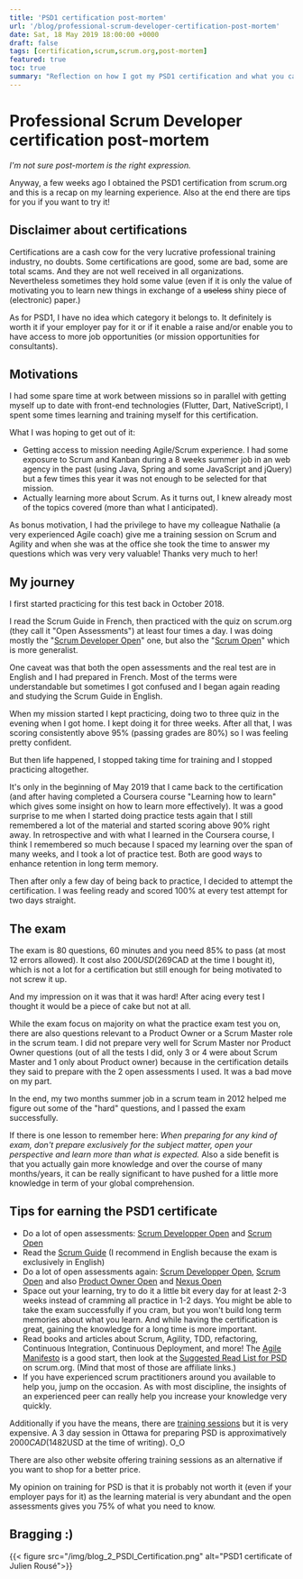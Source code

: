 ```yaml
---
title: 'PSD1 certification post-mortem'
url: '/blog/professional-scrum-developer-certification-post-mortem'
date: Sat, 18 May 2019 18:00:00 +0000
draft: false
tags: [certification,scrum,scrum.org,post-mortem]
featured: true
toc: true
summary: "Reflection on how I got my PSD1 certification and what you can learn from my success and failures."
---
```



# Professional Scrum Developer certification post-mortem

*I'm not sure post-mortem is the right expression.*

Anyway, a few weeks ago I obtained the PSD1 certification from scrum.org and this is a recap on my learning experience. Also at the end there are tips for you if you want to try it!

## Disclaimer about certifications

Certifications are a cash cow for the very lucrative professional training industry, no doubts. Some certifications are good, some are bad, some are total scams. And they are not well received in all organizations. Nevertheless sometimes they hold some value (even if it is only the value of motivating you to learn new things in exchange of a ~~useless~~ shiny piece of (electronic) paper.) 

As for PSD1, I have no idea which category it belongs to. It definitely is worth it if your employer pay for it or if it enable a raise and/or enable you to have access to more job opportunities (or mission opportunities for consultants).

## Motivations

I had some spare time at work between missions so in parallel with getting myself up to date with front-end technologies (Flutter, Dart, NativeScript), I spent some times learning and training myself for this certification. 

What I was hoping to get out of it:

- Getting access to mission needing Agile/Scrum experience. I had some exposure to Scrum and Kanban during a 8 weeks summer job in an web agency in the past (using Java, Spring and some JavaScript and jQuery) but a few  times this year it was not enough to be selected for that mission.
- Actually learning more about Scrum. As it turns out, I knew already most of the topics covered (more than what I anticipated).

As bonus motivation, I had the privilege to have my colleague Nathalie (a very experienced Agile coach) give me a training session on Scrum and Agility and when she was at the office she took the time to answer my questions which was very very valuable! Thanks very much to her! 

## My journey

I first started practicing for this test back in October 2018. 

I read the Scrum Guide in French, then practiced with the quiz on scrum.org (they call it "Open Assessments") at least four times a day. I was doing mostly the "[Scrum Developer Open](https://www.scrum.org/open-assessments/scrum-developer-open)" one, but also the "[Scrum Open](https://www.scrum.org/open-assessments/scrum-open)" which is more generalist. 

One caveat was that both the open assessments and the real test are in English and I had prepared in French. Most of the terms were understandable but sometimes I got confused and I began again reading and studying the Scrum Guide in English.

When my mission started I kept practicing, doing two to three quiz in the evening when I got home. I kept doing it for three weeks. After all that, I was scoring consistently above 95% (passing grades are 80%) so I was feeling pretty confident.

But then life happened, I stopped taking time for training and I stopped practicing altogether.

It's only in the beginning of May 2019 that I came back to the certification (and after having completed a Coursera course "Learning how to learn" which gives some insight on how to learn more effectively). It was a good surprise to me when I started doing practice tests again that I still remembered a lot of the material and started scoring above 90% right away. In retrospective and with what I learned in the Coursera course, I think I remembered so much because I spaced my learning over the span of many weeks, and I took a lot of practice test. Both are good ways to enhance retention in long term memory.

Then after only a few day of being back to practice, I decided to attempt the certification. I was feeling ready and scored 100% at every test attempt for two days straight.

## The exam

The exam is 80 questions, 60 minutes and you need 85% to pass (at most 12 errors allowed). It cost also 200$USD (269$CAD at the time I bought it), which is not a lot for a certification but still enough for being motivated to not screw it up. 

And my impression on it was that it was hard! After acing every test I thought it would be a piece of cake but not at all.

While the exam focus on majority on what the practice exam test you on, there are also questions relevant to a Product Owner or a Scrum Master role in the scrum team. I did not prepare very well for Scrum Master nor Product Owner questions (out of all the tests I did, only 3 or 4 were about Scrum Master and 1 only about Product owner) because in the certification details they said to prepare with the 2 open assessments I used. It was a bad move on my part.

In the end, my two months summer job in a scrum team in 2012 helped me figure out some of the "hard" questions, and I passed the exam successfully. 

If there is one lesson to remember here: *When preparing for any kind of exam, don't prepare exclusively for the subject matter, open your perspective and learn more than what is expected.* Also a side benefit is that you actually gain more knowledge and over the course of many months/years, it can be really significant to have pushed for a little more knowledge in term of your global comprehension.

## Tips for earning the PSD1 certificate

- Do a lot of open assessments: [Scrum Developper Open](https://www.scrum.org/open-assessments/scrum-developer-open) and [Scrum Open](https://www.scrum.org/open-assessments/scrum-open) 
- Read the [Scrum Guide](https://www.scrumguides.org/index.html) (I recommend in English because the exam is exclusively in English)
- Do a lot of open assessments again: [Scrum Developper Open](https://www.scrum.org/open-assessments/scrum-developer-open), [Scrum Open](https://www.scrum.org/open-assessments/scrum-open) and also [Product Owner Open](https://www.scrum.org/open-assessments/product-owner-open) and [Nexus Open](https://www.scrum.org/open-assessments/nexus-open)
- Space out your learning, try to do it a little bit every day for at least 2-3 weeks instead of cramming all practice in 1-2 days. You might be able to take the exam successfully if you cram, but you won't build long term memories about what you learn. And while having the certification is great, gaining the knowledge for a long time is more important.
- Read books and articles about Scrum, Agility, TDD, refactoring, Continuous Integration, Continuous Deployment,  and more! The [Agile Manifesto](http://agilemanifesto.org/) is a good start, then look at the [Suggested Read List for PSD](https://www.scrum.org/resources/suggested-reading-professional-scrum-developer) on scrum.org. (Mind that most of those are affiliate links.)
- If you have experienced scrum practitioners around you available to help you, jump on the occasion. As with most discipline, the insights of an experienced peer can really help you increase your knowledge very quickly. 

Additionally if you have the means, there are [training sessions](https://www.scrum.org/courses) but it is very expensive. A 3 day session in Ottawa for preparing PSD is approximatively 2000$CAD (1482$USD at the time of writing). O_O 

There are also other website offering training sessions as an alternative if you want to shop for a better price.

My opinion on training for PSD is that it is probably not worth it (even if your employer pays for it) as the learning material is very abundant and the open assessments gives you 75% of what you need to know.

## Bragging :)

{{< figure src="/img/blog_2_PSDI_Certification.png" alt="PSD1 certificate of Julien Rousé">}}